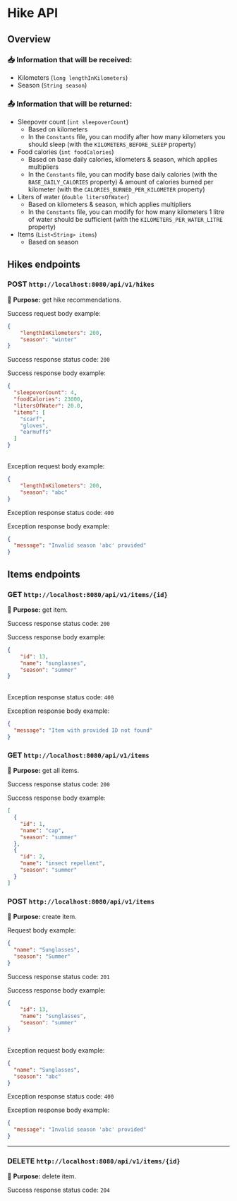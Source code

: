 # Hike API

## Overview

### 📥 Information that will be received:
- Kilometers (`long lengthInKilometers`)
- Season (`String season`)

### 📤 Information that will be returned:
- Sleepover count (`int sleepoverCount`)
  - Based on kilometers
  - In the `Constants` file, you can modify after how many kilometers you should sleep (with the `KILOMETERS_BEFORE_SLEEP` property)
- Food calories (`int foodCalories`)
  - Based on base daily calories, kilometers & season, which applies multipliers
  - In the `Constants` file, you can modify base daily calories (with the `BASE_DAILY_CALORIES` property) & amount of calories burned per kilometer (with the `CALORIES_BURNED_PER_KILOMETER` property)
- Liters of water (`double litersOfWater`)
  - Based on kilometers & season, which applies multipliers
  - In the `Constants` file, you can modify for how many kilometers 1 litre of water should be sufficient (with the `KILOMETERS_PER_WATER_LITRE` property)
- Items (`List<String> items`)
  - Based on season

## Hikes endpoints

### POST `http://localhost:8080/api/v1/hikes`
🎯 **Purpose:** get hike recommendations.

Success request body example:
```json
{
    "lengthInKilometers": 200,
    "season": "winter"
}
```
Success response status code: `200`

Success response body example:
```json
{
  "sleepoverCount": 4,
  "foodCalories": 23000,
  "litersOfWater": 20.0,
  "items": [
    "scarf",
    "gloves",
    "earmuffs"
  ]
}
```
\
Exception request body example:
```json
{
    "lengthInKilometers": 200,
    "season": "abc"
}
```

Exception response status code: `400`

Exception response body example:
```json
{
  "message": "Invalid season 'abc' provided"
}
```

## Items endpoints

### GET `http://localhost:8080/api/v1/items/{id}`

🎯 **Purpose:** get item.

Success response status code: `200`

Success response body example:
```json
{
    "id": 13,
    "name": "sunglasses",
    "season": "summer"
}
```
\
Exception response status code: `400`

Exception response body example:
```json
{
  "message": "Item with provided ID not found"
}
```

### GET `http://localhost:8080/api/v1/items`

🎯 **Purpose:** get all items.

Success response status code: `200`

Success response body example:
```json
[
  {
    "id": 1,
    "name": "cap",
    "season": "summer"
  },
  {
    "id": 2,
    "name": "insect repellent",
    "season": "summer"
  }
]
```

### POST `http://localhost:8080/api/v1/items`

🎯 **Purpose:** create item.

Request body example:
```json
{
  "name": "Sunglasses",
  "season": "Summer"
}
```
Success response status code: `201`

Success response body example:
```json
{
    "id": 13,
    "name": "sunglasses",
    "season": "summer"
}
```
\
Exception request body example:
```json
{
  "name": "Sunglasses",
  "season": "abc"
}
```

Exception response status code: `400`

Exception response body example:
```json
{
  "message": "Invalid season 'abc' provided"
}
```
---
### DELETE `http://localhost:8080/api/v1/items/{id}`

🎯 **Purpose:** delete item.

Success response status code: `204`